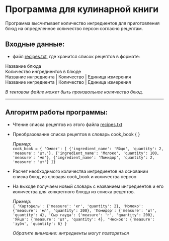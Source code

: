 # Программа для кулинарной книги
Программа высчитывает количество ингредиентов для приготовления блюд на определенное количество персон согласно рецептам.

## Входные данные:
* файл [recipes.txt](recipes.txt), где хранится список рецептов в формате:

Название блюда  
Количество ингредиентов в блюде  
Название ингредиента | Количество | Единица измерения  
Название ингредиента | Количество | Единица измерения

*В тектовом файле может быть произвольное количество блюд.*

---

## Алгоритм работы программы:
  - Чтение списка рецептов из этого файла [recipes.txt](recipes.txt)
  - Преобразование списка рецептов в словарь cook_book { }  
    
    *Пример:*  
    ``cook_book = {
  'Омлет': [
    {'ingredient_name': 'Яйцо', 'quantity': 2, 'measure': 'шт.'},
    {'ingredient_name': 'Молоко', 'quantity': 100, 'measure': 'мл'},
    {'ingredient_name': 'Помидор', 'quantity': 2, 'measure': 'шт'}
    ]}``
  - Расчет необходимого количества ингредиентов на основании списка блюд из словаря cook_book и количества персон
  - На выходе получаем новый словарь с названием ингредиентов и его количества для конкретного блюда из списка рецептов.
    
    *Пример:*  
    ``{
  'Картофель': {'measure': 'кг', 'quantity': 2},
  'Молоко': {'measure': 'мл', 'quantity': 200},
  'Помидор': {'measure': 'шт', 'quantity': 4},
  'Сыр гауда': {'measure': 'г', 'quantity': 200},
  'Яйцо': {'measure': 'шт', 'quantity': 4},
  'Чеснок': {'measure': 'зубч', 'quantity': 6}
}``
    
    *Обратите внимание: ингредиенты могут повторяться*
